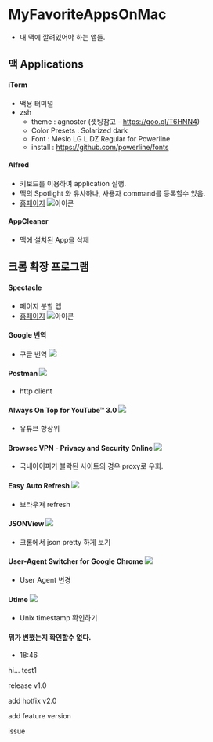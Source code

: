 # MyFavoriteAppsOnMac
* 내 맥에 깔려있어야 하는 앱들.

## 맥 Applications
#### iTerm
* 맥용 터미널
 * zsh
   * theme : agnoster (셋팅참고 - https://goo.gl/T6HNN4)
    * Color Presets : Solarized dark
    * Font : Meslo LG L DZ Regular for Powerline
     * install : https://github.com/powerline/fonts

#### Alfred
* 키보드를 이용하여 application 실행. 
* 맥의 Spotlight 와 유사하나, 사용자 command를 등록할수 있음.
* [홈페이지](https://www.alfredapp.com/)
  ![아이콘](https://farm4.staticflickr.com/3687/33453090315_e2e1ff70b7_s.jpg)
  
#### AppCleaner
* 맥에 설치된 App을 삭제

## 크롬 확장 프로그램

#### Spectacle
* 페이지 분할 앱
* [홈페이지](https://www.spectacleapp.com/)
  ![아이콘](https://pbs.twimg.com/profile_images/697149200040124416/frE-tzOh_bigger.png) 

#### Google 번역
* 구글 번역 ![](https://lh3.googleusercontent.com/iaysb2R0atkr6DbSAhdN4bStgkYqm3F9rNaCLc3DxKoxvUYTKe4XynKGgiPqtlatTdreiFLMUw=s26-h26-e365-rw)

#### Postman ![](https://lh4.googleusercontent.com/Dfqo9J42K7-xRvHW3GVpTU7YCa_zpy3kEDSIlKjpd2RAvVlNfZe5pn8Swaa4TgCWNTuOJOAfwWY=s50-h50-e365-rw)
* http client

#### Always On Top for YouTube™ 3.0 ![](https://lh5.googleusercontent.com/E8CcRR86gr2iWfoTJBF0EGxTAuz1pa4P2K8nO343amCIBhNUsVabWEUoTnn32jIQMPyqXDt6=s50-h50-e365-rw)
* 유튜브 항상위

#### Browsec VPN - Privacy and Security Online ![](https://lh3.googleusercontent.com/e2g-T5CLyzt9vv_dLJliN7BjYD1hhZ5ve42BjZDToWksV1_bTGBVAhIBZXaaqXtSkELLfSfy7w=s26-h26-e365-rw)
* 국내아이피가 블락된 사이트의 경우 proxy로 우회.

#### Easy Auto Refresh ![](https://lh6.googleusercontent.com/2KKbuJTFXl72Cls8n9WozZOIDs-lVKWs-xefYhxeVPXejgXgkZWqbfvFLlP51YyV5-tGlwrl=s26-h26-e365-rw)
* 브라우져 refresh

#### JSONView ![](https://lh6.googleusercontent.com/A2-pd5KkP2lhdCafHDhh7hhLDAjEe-QkKi_bx3un-Bb8U__gPKMlTEtGZCM4Mq4UI6TyNzI=s26-h26-e365-rw)
* 크롬에서 json pretty 하게 보기

#### User-Agent Switcher for Google Chrome ![](https://lh3.googleusercontent.com/8IE9_YOz25F7V1wkomwofaZg-FLHGG2FFWwsSC8iDStui87cWheqctQizRIzzxBmtlE8htI_gQA=s26-h26-e365-rw)
* User Agent 변경

#### Utime ![](https://lh5.googleusercontent.com/tHO0gz81_DtAuIRAZ78rLhs0dQhY0HJfCU1n99gDNy-Q_YJRRHBtar1vFW4T8ka2Hrt4GYZH=s26-h26-e365-rw)
* Unix timestamp 확인하기

#### 뭐가 변했는지 확인할수 없다.
* 18:46

hi... test1

release v1.0

add hotfix v2.0

add feature version

issue
